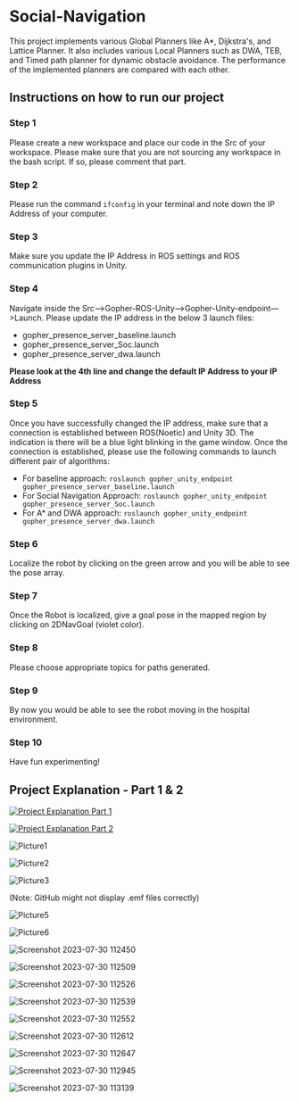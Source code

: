 # Social-Navigation
This project implements various Global Planners like A*, Dijkstra's, and Lattice Planner. It also includes various Local Planners such as DWA, TEB, and Timed path planner for dynamic obstacle avoidance. The performance of the implemented planners are compared with each other.

## Instructions on how to run our project

### Step 1
Please create a new workspace and place our code in the Src of your workspace. Please make sure that you are not sourcing any workspace in the bash script. If so, please comment that part.

### Step 2
Please run the command `ifconfig` in your terminal and note down the IP Address of your computer.

### Step 3
Make sure you update the IP Address in ROS settings and ROS communication plugins in Unity.

### Step 4
Navigate inside the Src—>Gopher-ROS-Unity—>Gopher-Unity-endpoint—>Launch. Please update the IP address in the below 3 launch files:
- gopher_presence_server_baseline.launch
- gopher_presence_server_Soc.launch
- gopher_presence_server_dwa.launch

**Please look at the 4th line and change the default IP Address to your IP Address**

### Step 5
Once you have successfully changed the IP address, make sure that a connection is established between ROS(Noetic) and Unity 3D. The indication is there will be a blue light blinking in the game window. Once the connection is established, please use the following commands to launch different pair of algorithms:
- For baseline approach:
  `roslaunch gopher_unity_endpoint gopher_presence_server_baseline.launch`
- For Social Navigation Approach:
  `roslaunch gopher_unity_endpoint gopher_presence_server_Soc.launch`
- For A* and DWA approach:
  `roslaunch gopher_unity_endpoint gopher_presence_server_dwa.launch`

### Step 6
Localize the robot by clicking on the green arrow and you will be able to see the pose array.

### Step 7
Once the Robot is localized, give a goal pose in the mapped region by clicking on 2DNavGoal (violet color).

### Step 8
Please choose appropriate topics for paths generated.

### Step 9
By now you would be able to see the robot moving in the hospital environment.

### Step 10
Have fun experimenting!

## Project Explanation - Part 1 & 2
[![Project Explanation Part 1](http://img.youtube.com/vi/ewL0ZDToKYs/0.jpg)](http://www.youtube.com/watch?v=ewL0ZDToKYs "Project Explanation Part 1")

[![Project Explanation Part 2](http://img.youtube.com/vi/1HljDi3xb6I/0.jpg)](http://www.youtube.com/watch?v=1HljDi3xb6I "Project Explanation Part 2")

![Picture1](images/Picture1.png)

![Picture2](images/Picture2.png)

![Picture3](images/Picture3.png)

(Note: GitHub might not display .emf files correctly)

![Picture5](images/Picture5.png)

![Picture6](images/Picture6.png)

![Screenshot 2023-07-30 112450](images/Screenshot%202023-07-30%20112450.png)

![Screenshot 2023-07-30 112509](images/Screenshot%202023-07-30%20112509.png)

![Screenshot 2023-07-30 112526](images/Screenshot%202023-07-30%20112526.png)

![Screenshot 2023-07-30 112539](images/Screenshot%202023-07-30%20112539.png)

![Screenshot 2023-07-30 112552](images/Screenshot%202023-07-30%20112552.png)

![Screenshot 2023-07-30 112612](images/Screenshot%202023-07-30%20112612.png)

![Screenshot 2023-07-30 112647](images/Screenshot%202023-07-30%20112647.png)

![Screenshot 2023-07-30 112945](images/Screenshot%202023-07-30%20112945.png)

![Screenshot 2023-07-30 113139](images/Screenshot%202023-07-30%20113139.png)

